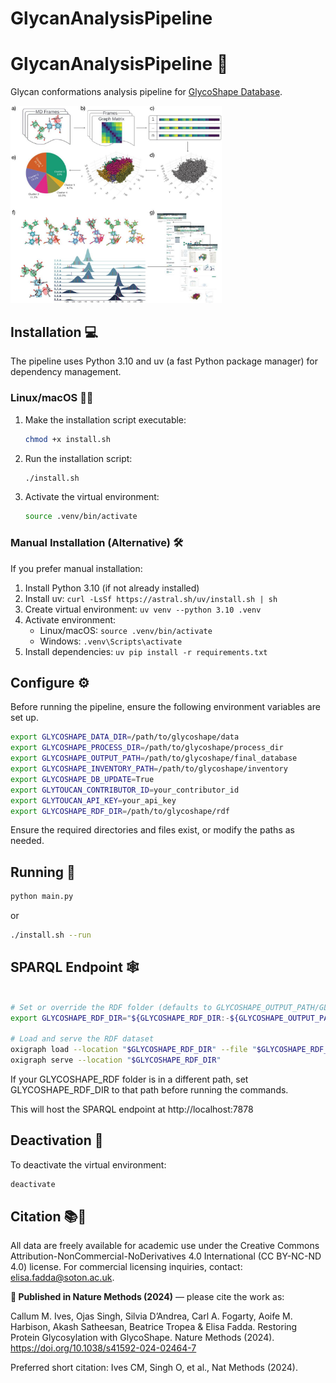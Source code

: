 # GlycanAnalysisPipeline
 # GlycanAnalysisPipeline 🧬

Glycan conformations analysis pipeline for [GlycoShape Database](https://glycoshape.org).

<img src="docs/Figure.jpg" alt="Schematic overview of Glycan Analysis Pipeline (GAP) used to build the GlycoShape Glycan Database (GDB). Panel a) Multiple uncorrelated replica molecular dynamics (MD) simulations are performed for each glycan in the GDB, to comprehensively sample its structural dynamics. The resulting MD frames are then transformed into a graph matrix representation, as depicted in Panel b), simplified by flattening the lower half as shown in Panel c). This step enables a dimensionality reduction via principal component analysis (PCA), shown in Panel d). These data are clustered by Gaussian Mixture Model (GMM) and the results of which are displayed in terms of cluster distributions, see Panel e). Panel f) Representative 3D structures for each cluster are selected based on KDE maxima, along with comprehensive torsion angle profiles for the highest populated clusters, showing the wide breadth of the conformational space covered by GAP. Panel g) Structures derived from GAP are clearly presented on the GlycoShape GDB web platform, in addition to biological and chemical information." style="zoom: 33%;" />

## Installation 💻

The pipeline uses Python 3.10 and uv (a fast Python package manager) for dependency management.

### Linux/macOS 🐧🍏

1. Make the installation script executable:
   ```bash
   chmod +x install.sh
   ```

2. Run the installation script:
   ```bash
   ./install.sh
   ```

3. Activate the virtual environment:
   ```bash
   source .venv/bin/activate
   ```

### Manual Installation (Alternative) 🛠️

If you prefer manual installation:

1. Install Python 3.10 (if not already installed)
2. Install uv: `curl -LsSf https://astral.sh/uv/install.sh | sh`
3. Create virtual environment: `uv venv --python 3.10 .venv`
4. Activate environment:
   - Linux/macOS: `source .venv/bin/activate`
   - Windows: `.venv\Scripts\activate`
5. Install dependencies: `uv pip install -r requirements.txt`

## Configure ⚙️

Before running the pipeline, ensure the following environment variables are set up.

```bash
export GLYCOSHAPE_DATA_DIR=/path/to/glycoshape/data
export GLYCOSHAPE_PROCESS_DIR=/path/to/glycoshape/process_dir
export GLYCOSHAPE_OUTPUT_PATH=/path/to/glycoshape/final_database
export GLYCOSHAPE_INVENTORY_PATH=/path/to/glycoshape/inventory
export GLYCOSHAPE_DB_UPDATE=True
export GLYTOUCAN_CONTRIBUTOR_ID=your_contributor_id
export GLYTOUCAN_API_KEY=your_api_key
export GLYCOSHAPE_RDF_DIR=/path/to/glycoshape/rdf
```

Ensure the required directories and files exist, or modify the paths as needed.

## Running 🚀

```bash
python main.py
```
or

```bash
./install.sh --run
```

## SPARQL Endpoint 🕸️

```bash

# Set or override the RDF folder (defaults to GLYCOSHAPE_OUTPUT_PATH/GLYCOSHAPE_RDF)
export GLYCOSHAPE_RDF_DIR="${GLYCOSHAPE_RDF_DIR:-${GLYCOSHAPE_OUTPUT_PATH}/GLYCOSHAPE_RDF}"

# Load and serve the RDF dataset
oxigraph load --location "$GLYCOSHAPE_RDF_DIR" --file "$GLYCOSHAPE_RDF_DIR/GLYCOSHAPE_RDF.ttl"
oxigraph serve --location "$GLYCOSHAPE_RDF_DIR"
```

If your GLYCOSHAPE_RDF folder is in a different path, set GLYCOSHAPE_RDF_DIR to that path before running the commands.

This will host the SPARQL endpoint at http://localhost:7878

## Deactivation 📴

To deactivate the virtual environment:
```bash
deactivate
```

## Citation 📚🔬

All data are freely available for academic use under the Creative Commons Attribution-NonCommercial-NoDerivatives 4.0 International (CC BY-NC-ND 4.0) license. For commercial licensing inquiries, contact: elisa.fadda@soton.ac.uk.

**🔔 Published in Nature Methods (2024)** — please cite the work as:

Callum M. Ives, Ojas Singh, Silvia D’Andrea, Carl A. Fogarty, Aoife M. Harbison, Akash Satheesan, Beatrice Tropea & Elisa Fadda. Restoring Protein Glycosylation with GlycoShape. Nature Methods (2024). https://doi.org/10.1038/s41592-024-02464-7

Preferred short citation: Ives CM, Singh O, et al., Nat Methods (2024).

